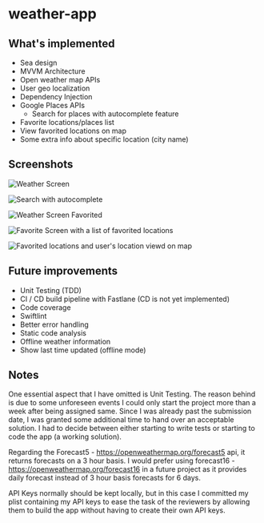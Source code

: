# weather-app
## What's implemented
* Sea design
* MVVM Architecture
* Open weather map APIs
* User geo localization
* Dependency Injection
* Google Places APIs
  * Search for places with autocomplete feature
* Favorite locations/places list
* View favorited locations on map
* Some extra info about specific location (city name)

## Screenshots
![Weather Screen](https://user-images.githubusercontent.com/23328986/216909063-a9351086-88e2-46bb-89a5-47c7f931a17c.png)

![Search with autocomplete](https://user-images.githubusercontent.com/23328986/216911070-3bd03662-2aec-442a-bccb-67933bab996a.png)

![Weather Screen Favorited](https://user-images.githubusercontent.com/23328986/216909107-7053bcee-c903-40f8-8bcc-6c4a647f906f.png)

![Favorite Screen with a list of favorited locations](https://user-images.githubusercontent.com/23328986/216909335-0e576262-076d-4eed-a828-824aa924fd40.png)

![Favorited locations and user's location viewd on map](https://user-images.githubusercontent.com/23328986/216909363-4b37b26a-9d17-44aa-8d1b-b09230fad550.png)

## Future improvements
* Unit Testing (TDD)
* CI / CD build pipeline with Fastlane (CD is not yet implemented)
* Code coverage
* Swiftlint
* Better error handling
* Static code analysis
* Offline weather information
* Show last time updated (offline mode)

## Notes
One essential aspect that I have omitted is Unit Testing. The reason behind is due to some unforeseen events I could only start the project more than a week after being assigned same. Since I was already past the submission date, I was granted some additional time to hand over an acceptable solution. I had to decide between either starting to write tests or starting to code the app (a working solution).

Regarding the Forecast5 - https://openweathermap.org/forecast5 api, it returns forecasts on a 3 hour basis. I would prefer using forecast16 - https://openweathermap.org/forecast16 in a future project as it provides daily forecast instead of 3 hour basis forecasts for 6 days.

API Keys normally should be kept locally, but in this case I committed my plist containing my API keys to ease the task of the reviewers by allowing them to build the app without having to create their own API keys.

